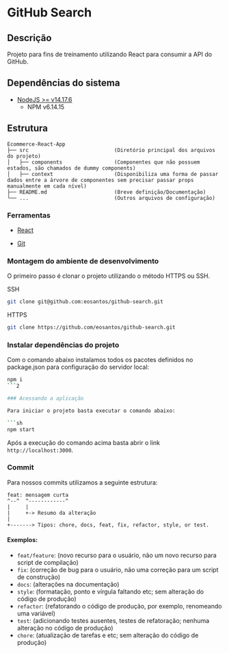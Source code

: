 # GitHub Search

## Descrição

Projeto para fins de treinamento utilizando React para consumir a API do GitHub.

## Dependências do sistema

- [NodeJS >= v14.17.6](https://nodejs.org/en/download/)
  - NPM v6.14.15

## Estrutura

    Ecommerce-React-App
    ├── src                            (Diretório principal dos arquivos do projeto)
    │   ├── components                 (Componentes que não possuem estados, são chamados de dummy components)
    │   ├── context                    (Disponibiliza uma forma de passar dados entre a árvore de componentes sem precisar passar props manualmente em cada nível)
    ├── README.md                      (Breve definição/Documentação)
    └── ...                            (Outros arquivos de configuração)

### Ferramentas

- [React](https://pt-br.reactjs.org/docs/getting-started.html)

- [Git](https://git-scm.com/doc)

### Montagem do ambiente de desenvolvimento

O primeiro passo é clonar o projeto utilizando o método HTTPS ou SSH.

SSH

```sh
git clone git@github.com:eosantos/github-search.git
```

HTTPS

```sh
git clone https://github.com/eosantos/github-search.git
```

### Instalar dependências do projeto

Com o comando abaixo instalamos todos os pacotes definidos no package.json para configuração do servidor local:

````sh
npm i
```2

### Acessando a aplicação

Para iniciar o projeto basta executar o comando abaixo:

```sh
npm start
````

Após a execução do comando acima basta abrir o link `http://localhost:3000`.

### Commit

Para nossos commits utilizamos a seguinte estrutura:

```
feat: mensagem curta
^--^  ^------------^
|     |
|     +-> Resumo da alteração
|
+-------> Tipos: chore, docs, feat, fix, refactor, style, or test.
```

#### Exemplos:

- `feat/feature`: (novo recurso para o usuário, não um novo recurso para script de compilação)
- `fix`: (correção de bug para o usuário, não uma correção para um script de construção)
- `docs`: (alterações na documentação)
- `style`: (formatação, ponto e vírgula faltando etc; sem alteração do código de produção)
- `refactor`: (refatorando o código de produção, por exemplo, renomeando uma variável)
- `test`: (adicionando testes ausentes, testes de refatoração; nenhuma alteração no código de produção)
- `chore`: (atualização de tarefas e etc; sem alteração do código de produção)
